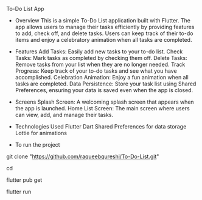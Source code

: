 To-Do List App

* Overview
This is a simple To-Do List application built with Flutter. The app allows users to manage their tasks efficiently by providing features to add, check off, and delete tasks. Users can keep track of their to-do items and enjoy a celebratory animation when all tasks are completed.

* Features
Add Tasks: Easily add new tasks to your to-do list.
Check Tasks: Mark tasks as completed by checking them off.
Delete Tasks: Remove tasks from your list when they are no longer needed.
Track Progress: Keep track of your to-do tasks and see what you have accomplished.
Celebration Animation: Enjoy a fun animation when all tasks are completed.
Data Persistence: Store your task list using Shared Preferences, ensuring your data is saved even when the app is closed.

* Screens
Splash Screen: A welcoming splash screen that appears when the app is launched.
Home List Screen: The main screen where users can view, add, and manage their tasks.

* Technologies Used
Flutter
Dart
Shared Preferences for data storage
Lottie for animations


* To run the project

git clone "https://github.com/raqueebqureshi/To-Do-List.git"

cd <project-directory>

flutter pub get

flutter run
